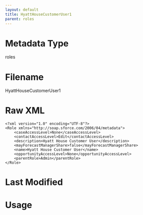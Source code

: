 ```yaml
---
layout: default
title: HyattHouseCustomerUser1
parent: roles
---
```

# Metadata Type
roles


# Filename 
HyattHouseCustomerUser1


# Raw XML
```
<?xml version="1.0" encoding="UTF-8"?>
<Role xmlns="http://soap.sforce.com/2006/04/metadata">
    <caseAccessLevel>None</caseAccessLevel>
    <contactAccessLevel>Edit</contactAccessLevel>
    <description>Hyatt House Customer User</description>
    <mayForecastManagerShare>false</mayForecastManagerShare>
    <name>Hyatt House Customer User</name>
    <opportunityAccessLevel>None</opportunityAccessLevel>
    <parentRole>Admin</parentRole>
</Role>
```


# Last Modified


# Usage
